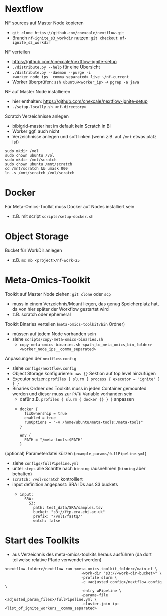# Nextflow

NF sources auf Master Node kopieren
- `git clone https://github.com/cnexcale/nextflow.git`
- Branch `nf-ignite_s3_workdir` nutzen: `git checkout nf-ignite_s3_workdir`

NF verteilen
- https://github.com/cnexcale/nextflow-ignite-setup
- `./distribute.py --help` für eine Übersicht
- `./distribute.py --daemon --purge -i <worker_node_ips__comma_separated> live ~/nf-current`
- Worker überprüfen: `ssh ubuntu@<worker_ip>` -> `pgrep -a java`

NF auf Master Node installieren
- hier enthalten: https://github.com/cnexcale/nextflow-ignite-setup
- `./setup-locally.sh <nf-directory>`

Scratch Verzeichnisse anlegen
- bibigrid-master hat im default kein Scratch in BI
- Worker ggf. auch nicht
- Verzeichnisse anlegen und soft linken (wenn z.B. auf `/mnt` etwas platz ist) 

```
sudo mkdir /vol
sudo chown ubuntu /vol
sudo mkdir /mnt/scratch
sudo chown ubuntu /mnt/scratch
cd /mnt/scratch && umask 000
ln -s /mnt/scratch /vol/scratch
```


# Docker
Für Meta-Omics-Toolkit muss Docker auf Nodes installiert sein
- z.B. mit script `scripts/setup-docker.sh`


# Object Storage
Bucket für WorkDir anlegen
- z.B. `mc mb <project>/nf-work-25`


# Meta-Omics-Toolkit
Toolkit auf Master Node ziehen: `git clone` oder `scp`
- muss in einem Verzeichnis/Mount liegen, das genug Speicherplatz hat, da von hier später der Workflow gestartet wird
- z.B. scratch oder ephemeral

Toolkit Binaries verteilen (`meta-omics-toolkit/bin` Ordner)
- müssen auf jedem Node vorhanden sein
- siehe `scripts/copy-meta-omics-binaries.sh`
  - `copy-meta-omics-binaries.sh <path_to_meta_omics_bin_folder> <worker_node_ips__comma_separated>`

Anpassungen der `nextflow.config`
- siehe `configs/nextflow.config`
- Object Storage konfigurieren: `aws {}` Sektion auf top level hinzufügen
- Executor setzen: `profiles { slurm { process { executor = 'ignite' } } }`
- Binaries Ordner des Toolkits muss in jeden Container gemounted werden und dieser muss zur `PATH` Variable vorhanden sein
  - dafür z.B. `profiles { slurm { docker {} } }` anpassen
  - ```
    docker {
      fixOwnership = true
      enabled = true
      runOptions = "-v /home/ubuntu/meta-tools:/meta-tools"
    }

    env {
      PATH = "/meta-tools:$PATH"
    }
    ```

(optional) Parameterdatei kürzen (`example_params/fullPipeline.yml`)
- siehe `configs/fullPipeline.yml`
- unter `steps` alle Schritte nach `binning` rausnehmen (`binning` aber behalten)
- `scratch: /vol/scratch` kontrolliert
- input definition angepasst: SRA IDs aus S3 buckets
  - ```
    input:
      SRA:
        S3:
          path: test_data/SRA/samples.tsv 
          bucket: "s3://ftp.era.ebi.ac.uk" 
          prefix: "/vol1/fastq/"
          watch: false
    ```


# Start des Toolkits
- aus Verzeichnis des meta-omics-toolkits heraus ausführen (da dort teilweise relative Pfade verwendet werden)
```
<nextflow-folder>/nextflow run <meta-omics-toolkit_folder>/main.nf \
                                  -work-dir "s3://<work-dir-bucket>" \
                                  -profile slurm \
                                  -c <adjusted_config>/nextflow.config \
                                  -entry wPipeline \
                                  -params-file <adjusted_param_files>/fullPipeline.yml \
                                  -cluster.join ip:<list_of_ignite_workers__comma_separated>
```
